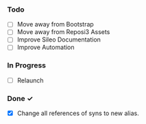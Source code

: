 ### Todo

- [ ] Move away from Bootstrap  
- [ ] Move away from Reposi3 Assets
- [ ] Improve Sileo Documentation
- [ ] Improve Automation

### In Progress

- [ ] Relaunch

### Done ✓

- [x] Change all references of syns to new alias.
